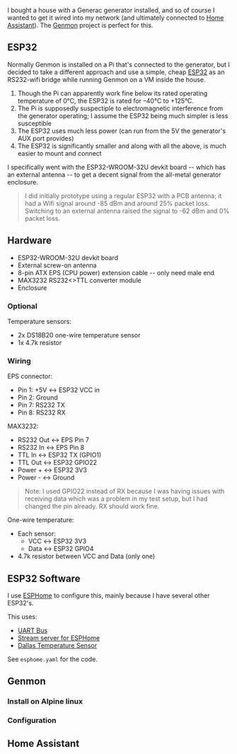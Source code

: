 I bought a house with a Generac generator installed, and so of course I wanted to get it wired into my network (and ultimately connected to [Home Assistant](https://www.home-assistant.io/)). The [Genmon](https://github.com/jgyates/genmon) project is perfect for this.

## ESP32

Normally Genmon is installed on a Pi that's connected to the generator, but I decided to take a different approach and use a simple, cheap [ESP32](https://www.espressif.com/en/products/socs/esp32) as an RS232-wifi bridge while running Genmon on a VM inside the house.

1. Though the Pi can apparently work fine below its rated operating temperature of 0°C, the ESP32 is rated for –40°C to +125°C. 
2. The Pi is supposedly suspectiple to electromagnetic interference from the generator operating; I assume the ESP32 being much simpler is less susceptible 
3. The ESP32 uses much less power (can run from the 5V the generator's AUX port provides)
4. The ESP32 is significantly smaller and along with all the above, is much easier to mount and connect

I specifically went with the ESP32-WROOM-32U devkit board -- which has an external antenna -- to get a decent signal from the all-metal generator enclosure.

> I did initially prototype using a regular ESP32 with a PCB antenna; it had a Wifi signal around -85 dBm and around 25% packet loss. Switching to an external antenna raised the signal to -62 dBm and 0% packet loss.

## Hardware

* ESP32-WROOM-32U devkit board
* External screw-on antenna
* 8-pin ATX EPS (CPU power) extension cable -- only need male end
* MAX3232 RS232<>TTL converter module
* Enclosure

### Optional

Temperature sensors:

* 2x DS18B20 one-wire temperature sensor
* 1x 4.7k resistor

### Wiring

EPS connector:

* Pin 1: +5V ↔ ESP32 VCC in
* Pin 2: Ground
* Pin 7: RS232 TX
* Pin 8: RS232 RX

MAX3232:

* RS232 Out ↔ EPS Pin 7
* RS232 In ↔ EPS Pin 8
* TTL In ↔ ESP32 TX (GPIO1)
* TTL Out ↔ ESP32 GPIO22
* Power + ↔ ESP32 3V3
* Power - ↔ Ground

> Note: I used GPIO22 instead of RX because I was having issues with receiving data which was a problem in my test setup, but I had changed the pin already. RX should work fine.

One-wire temperature:

* Each sensor:
  * VCC ↔ ESP32 3V3
  * Data ↔ ESP32 GPIO4
* 4.7k resistor between VCC and Data (only one)

## ESP32 Software

I use [ESPHome](https://esphome.io/) to configure this, mainly because I have several other ESP32's.

This uses:
* [UART Bus](https://esphome.io/components/uart.html)
* [Stream server for ESPHome
](https://github.com/oxan/esphome-stream-server)
* [Dallas Temperature Sensor
](https://esphome.io/components/sensor/dallas.html)

See `esphome.yaml` for the code.

## Genmon

### Install on Alpine linux

### Configuration

## Home Assistant

